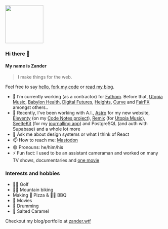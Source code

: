 <img src="https://avatars.githubusercontent.com/u/64883?s=400&u=60f027f010d32ccfb57ad8fd57c510efdedaa8e6&v=4&w=200" width="120" />

### Hi there 👋

#### My name is Zander

> I make things for the web.

Feel free to say [hello](https://toot.cafe/@zander), [fork my code](https://github.com/mrmartineau/) or [read my blog](https://zander.wtf/blog).

- 🔭 I’m currently working (as a contractor) for [Fathom](https://www.fathomlondon.com/). Before that, [Utopia Music](https://utopiamusic.com/), [Babylon Health](https://www.babylonhealth.com), [Digital Futures](https://digitalfutures.com), [Heights](https://yourheights.com), [Curve](https://www.curve.com/en-gb/) and [FairFX](https://fairfx.com) amongst others..
- 🌱 Recently, I've been working with A.I., [Astro](https://astro.build/) for my new website, [Eleventy](https://www.11ty.dev/) (on my [Code Notes project](https://notes.zander.wtf/)), [Remix](https://remix.run) (for [Utopia Music](https://utopiamusic.com/)), [SvelteKit](https://svelte.dev) (for my [journalling app](https://github.com/mrmartineau/journal)) and PostgreSQL (and auth with Supabase) and a whole lot more
- 💬 Ask me about design systems or what I think of React
- 📫 How to reach me: [Mastodon](https://toot.cafe/@zander)
- 😄 Pronouns: he/him/his
- ⚡ Fun fact: I used to be an assistant cameraman and worked on many TV shows, documentaries and [one movie](https://letterboxd.com/film/scenes-of-a-sexual-nature/)

### Interests and hobbies
- 🏌️‍♂️ Golf
- 🚵‍♂️ Mountain biking
- Making 🍕 Pizza & 🍖🔥 BBQ
- 🍿 Movies
- 🥁 Drumming
- 💖 Salted Caramel

Checkout my blog/portfolio at [zander.wtf](https://zander.wtf)
